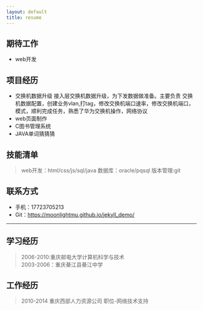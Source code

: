 ```yaml
---
layout: default
title: resume
---
```

## 期待工作
* web开发
## 项目经历
* 交换机数据升级
接入层交换机数据升级，为下发数据做准备。主要负责
交换机数据配置，创建业务vlan,打tag，修改交换机端口速率，修改交换机端口，模式，顺利完成任务，熟悉了华为交换机操作，网络协议
* web页面制作
* C图书管理系统
* JAVA单词猜猜猜
## 技能清单
> web开发：html/css/js/sql/java
> 数据库：oracle/pqsql
> 版本管理:git

## 联系方式
* 手机：17723705213
* Git：https://moonlightmu.github.io/jekyll_demo/
---
## 学习经历
> 2006-2010:重庆邮电大学计算机科学与技术<br>
> 2003-2006：重庆綦江县綦江中学<br>
## 工作经历
> 2010-2014 重庆西部人力资源公司 职位-网络技术支持
